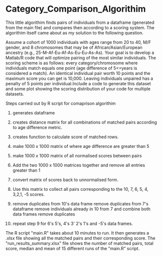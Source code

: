# Category_Comparison_Algorithim

This little algorithim finds pairs of individuals from a dataframe (generated from the main file) and compares then according to a
scoring system.  The algorithim itself came about as my solution to the following question.

Assume a cohort of 1000 individuals with ages range from 20 to 40, M/F gender, and 8 chromosomes that may be of African/Asian/European 
ancestry (e.g., 25-M-Af-Eu-Af-As-Eu-Eu-As-As). Your goal is to develop a Matlab/R code that will optimize pairing of the most similar
individuals. The scoring scheme is as follows:
every category/chromosome where individuals match equals one point (age difference of 5<=years is considered a match).
An identical individual pair worth 10 points and the maximum score you can get is 10,000. Leaving individuals unpaired has a 
penalty of 5 points per individual.Include a code to generate this dataset and some plot showing the scoring distribution of your code 
for multiple datasets.

Steps carried out by R script for comaprison algorithim

1. generates dataframe 

2.  creates distance matrix for all combinations of matched pairs according to age difference metric.

3. creates function to calculate score of matched rows.

4. make 1000 x 1000 matrix of where age difference are greater than 5

5.  make  1000 x 1000 matrix of all normalised scores between pairs

6. Add the two 1000 x 1000 matrices together and remove all entries greater than 1 

7. convert matrix of scores back to unnormalised form.

8. Use this matrix to collect all pairs corresponding to the 10, 7, 6, 5, 4, 3,2,1, -5 scores.

9. remove duplicates from 10's data frame 
   remove  duplicates from 7's dataframe
   remove individuals already in 10 from 7 and combine both data frames
   remove duplicates

10. repeat step 9 for 6's 5's, 4's 3' 2's 1's and -5's data frames.


The R script "main.R" takes about 10 minutes to run. It then generates a .xlsx file showing all the matched pairs and
their corresponding score. The "run_results_summary.xlsx" file shows the number of matched pairs, total score, median and mean of 
15 different runs of the "main.R" script.









